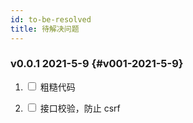 ```yaml
---
id: to-be-resolved
title: 待解决问题
---
```


### v0.0.1 2021-5-9 {#v001-2021-5-9}

1. <input type="checkbox"  /> 粗糙代码

2. <input type="checkbox"  /> 接口校验，防止 csrf
